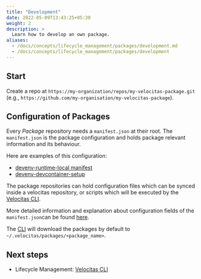 ```yaml
---
title: "Development"
date: 2022-05-09T13:43:25+05:30
weight: 2
description: >
  Learn how to develop an own package.
aliases:
  - /docs/concepts/lifecycle_management/packages/development.md
  - /docs/concepts/lifecycle_management/packages/development
---
```


## Start

Create a repo at `https://my-organization/repos/my-velocitas-package.git` (e.g., `https://github.com/my-organisation/my-velocitas-package`).

## Configuration of Packages

Every _Package_ repository needs a `manifest.json` at their root. The `manifest.json` is the package configuration and holds package relevant information and its behaviour.

Here are examples of this configuration:

- [devenv-runtime-local manifest](https://github.com/eclipse-velocitas/devenv-runtime-local/blob/main/manifest.json)
- [devenv-devcontainer-setup](https://github.com/eclipse-velocitas/devenv-devcontainer-setup/blob/main/manifest.json)

The package repositories can hold configuration files which can be synced inside a velocitas repository, or scripts which will be executed by the [Velocitas CLI](/docs/concepts/lifecycle_management/cli/).
<br/>

More detailed information and explanation about configuration fields of the `manifest.json`can be found [here](https://github.com/eclipse-velocitas/cli/blob/main/docs/features/PACKAGES.md).

The [CLI](/docs/concepts/lifecycle_management/cli/) will download the packages by default to `~/.velocitas/packages/<package_name>`.

## Next steps

- Lifecycle Management: [Velocitas CLI](/docs/concepts/lifecycle_management/cli/)
